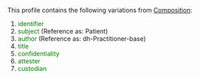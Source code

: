 This profile contains the following variations from [Composition](http://hl7.org/fhir/STU3/Composition):

1. <span style='color:green'> identifier </span> 
1. <span style='color:green'> subject </span>  (Reference as: Patient)
1. <span style='color:green'> author </span>  (Reference as: dh-Practitioner-base)
1. <span style='color:green'> title </span> 
1. <span style='color:green'> confidentiality </span> 
1. <span style='color:green'> attester </span> 
1. <span style='color:green'> custodian </span> 